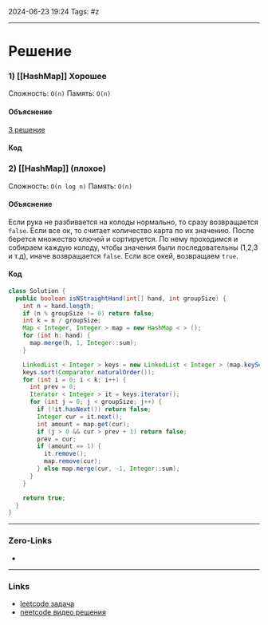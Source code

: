 2024-06-23 19:24
Tags: #z

___
# Решение
### 1) [[HashMap]] Хорошее
Сложность: `O(n)`
Память: `O(n)`
#### Объяснение
[3 решение](https://leetcode.com/problems/hand-of-straights/editorial/#approach-3-reverse-decrement-most-optimal)
#### Код

### 2) [[HashMap]] (плохое)
Сложность: `O(n log n)`
Память: `O(n)`
#### Объяснение
Если рука не разбивается на колоды нормально, то сразу возвращается `false`.
Если все ок, то считает количество карта по их значению. После берется множество ключей и сортируется. По нему проходимся и собираем каждую колоду, чтобы значения были последовательны (1,2,3 и т.д), иначе возвращается `false`. Если все окей, возвращаем `true`.
#### Код
```java
class Solution {
  public boolean isNStraightHand(int[] hand, int groupSize) {
    int n = hand.length;
    if (n % groupSize != 0) return false;
    int k = n / groupSize;
    Map < Integer, Integer > map = new HashMap < > ();
    for (int h: hand) {
      map.merge(h, 1, Integer::sum);
    }

    LinkedList < Integer > keys = new LinkedList < Integer > (map.keySet());
    keys.sort(Comparator.naturalOrder());
    for (int i = 0; i < k; i++) {
      int prev = 0;
      Iterator < Integer > it = keys.iterator();
      for (int j = 0; j < groupSize; j++) {
        if (!it.hasNext()) return false;
        Integer cur = it.next();
        int amount = map.get(cur);
        if (j > 0 && cur > prev + 1) return false;
        prev = cur;
        if (amount == 1) {
          it.remove();
          map.remove(cur);
        } else map.merge(cur, -1, Integer::sum);
      }
    }

    return true;
  }
}
```
___
### Zero-Links
- 

___
### Links
- [leetcode задача]()
- [neetcode видео решения]()